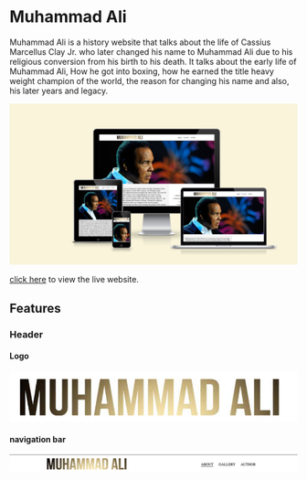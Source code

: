 # **Muhammad Ali**

Muhammad Ali is a history website that talks about the life of Cassius Marcellus Clay Jr. who later changed his name to Muhammad Ali due to his religious conversion from his birth to his death. It talks about the early life of Muhammad Ali, How he got into boxing, how he earned the title heavy weight champion of the world, the reason for changing his name and also, his later years and legacy.

![screenshot showing how the landing page looks on different screen sizes](/assets/images/amiresponsive.png)

[click here](https://faysal-ahmed-aweys.github.io/Muhammad-Ali/) to view the live website. 

## **Features**
### **Header** 
#### **Logo** 
![Logo and title](/assets/images/logoandtitle.jpg)

#### **navigation bar**
![navigation bar](/assets/images/navbar.jpg)




